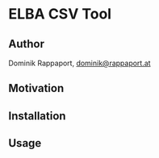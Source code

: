 # ELBA CSV Tool

## Author

Dominik Rappaport, dominik@rappaport.at

## Motivation

## Installation

## Usage

